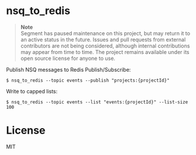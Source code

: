
# nsq_to_redis

> **Note**  
> Segment has paused maintenance on this project, but may return it to an active status in the future. Issues and pull requests from external contributors are not being considered, although internal contributions may appear from time to time. The project remains available under its open source license for anyone to use.

 Publish NSQ messages to Redis Publish/Subscribe:

```
$ nsq_to_redis --topic events --publish "projects:{projectId}"
```

 Write to capped lists:

```
$ nsq_to_redis --topic events --list "events:{projectId}" --list-size 100
```

# License

 MIT
